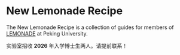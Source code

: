 # New Lemonade Recipe

The New Lemonade Recipe is a collection of guides for members of [LEMONADE](https://www.youwei.xyz) at Peking University.

实验室招收 **2026** 年入学博士生两人。请提前联系！
